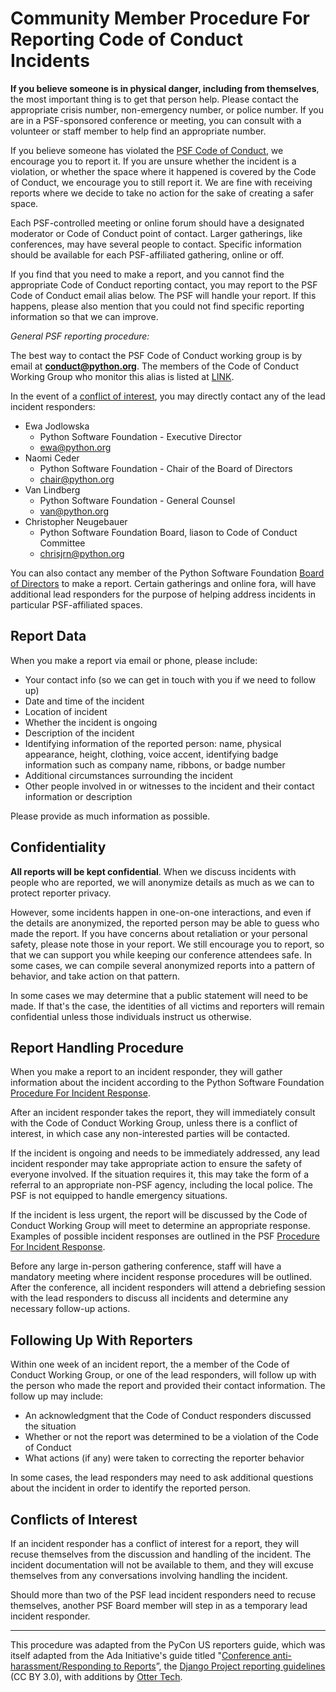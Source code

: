 # Community Member Procedure For Reporting Code of Conduct Incidents

**If you believe someone is in physical danger, including from themselves**, the most important thing is to get that person help. Please contact the appropriate crisis number, non-emergency number, or police number. If you are in a PSF-sponsored conference or meeting, you can consult with a volunteer or staff member to help find an appropriate number.

If you believe someone has violated the [PSF Code of Conduct](https://www.python.org/psf/codeofconduct/), we encourage you to report it. If you are unsure whether the incident is a violation, or whether the space where it happened is covered by the Code of Conduct, we encourage you to still report it. We are fine with receiving reports where we decide to take no action for the sake of creating a safer space.

Each PSF-controlled meeting or online forum should have a designated moderator or Code of Conduct point of contact.  Larger gatherings, like conferences, may have several people to contact. Specific information should be available for each PSF-affiliated gathering, online or off. 

If you find that you need to make a report, and you cannot find the appropriate Code of Conduct reporting contact, you may report to the PSF Code of Conduct email alias below. The PSF will handle your report. If this happens, please also mention that you could not find specific reporting information so that we can improve.

*General PSF reporting procedure:*

The best way to contact the PSF Code of Conduct working group is by email at **<conduct@python.org>**. The members of the Code of Conduct Working Group who monitor this alias is listed at [LINK](). 

In the event of a [conflict of interest](), you may directly contact any of the lead incident responders:

  * Ewa Jodlowska
      * Python Software Foundation - Executive Director
      * <ewa@python.org>
  * Naomi Ceder
      * Python Software Foundation - Chair of the Board of Directors
      * <chair@python.org>      
  * Van Lindberg
      * Python Software Foundation - General Counsel
      * <van@python.org>
  * Christopher Neugebauer
      * Python Software Foundation Board, liason to Code of Conduct Committee
      * <chrisjrn@python.org>

You can also contact any member of the Python Software Foundation [Board of Directors]() to make a report. Certain gatherings and online fora, will have additional lead responders for the purpose of helping address incidents in particular PSF-affiliated spaces. 

## Report Data

When you make a report via email or phone, please include:

* Your contact info (so we can get in touch with you if we need to follow up)
* Date and time of the incident
* Location of incident
* Whether the incident is ongoing
* Description of the incident
* Identifying information of the reported person: name, physical appearance, height, clothing, voice accent, identifying badge information such as company name, ribbons, or badge number
* Additional circumstances surrounding the incident
* Other people involved in or witnesses to the incident and their contact information or description

Please provide as much information as possible.

## Confidentiality

**All reports will be kept confidential**. When we discuss incidents with people who are reported, we will anonymize details as much as we can to protect reporter privacy.

However, some incidents happen in one-on-one interactions, and even if the details are anonymized, the reported person may be able to guess who made the report. If you have concerns about retaliation or your personal safety, please note those in your report. We still encourage you to report, so that we can support you while keeping our conference attendees safe. In some cases, we can compile several anonymized reports into a pattern of behavior, and take action on that pattern.

In some cases we may determine that a public statement will need to be made. If that's the case, the identities of all victims and reporters will remain confidential unless those individuals instruct us otherwise.

## Report Handling Procedure

When you make a report to an incident responder, they will gather information about the incident according to the Python Software Foundation [Procedure For Incident Response]().

After an incident responder takes the report, they will immediately consult with the Code of Conduct Working Group, unless there is a conflict of interest, in which case any non-interested parties will be contacted. 

If the incident is ongoing and needs to be immediately addressed, any lead incident responder may take appropriate action to ensure the safety of everyone involved. If the situation requires it, this may take the form of a referral to an appropriate non-PSF agency, including the local police. The PSF is not equipped to handle emergency situations.

If the incident is less urgent, the report will be discussed by the Code of Conduct Working Group will meet to determine an appropriate response. Examples of possible incident responses are outlined in the PSF [Procedure For Incident Response]().

Before any large in-person gathering conference, staff will have a mandatory meeting where incident response procedures will be outlined. After the conference, all incident responders will attend a debriefing session with the lead responders to discuss all incidents and determine any necessary follow-up actions.

## Following Up With Reporters

Within one week of an incident report, the a member of the Code of Conduct Working Group, or one of the lead responders, will follow up with the person who made the report and provided their contact information. The follow up may include:

* An acknowledgment that the Code of Conduct responders discussed the situation
* Whether or not the report was determined to be a violation of the Code of Conduct
* What actions (if any) were taken to correcting the reporter behavior

In some cases, the lead responders may need to ask additional questions about the incident in order to identify the reported person.

## Conflicts of Interest

If an incident responder has a conflict of interest for a report, they will recuse themselves from the discussion and handling of the incident. The incident documentation will not be available to them, and they will excuse themselves from any conversations involving handling the incident.

Should more than two of the PSF lead incident responders need to recuse themselves, another PSF Board member will step in as a temporary lead incident responder.

---

This procedure was adapted from the PyCon US reporters guide, which was itself adapted from the Ada Initiative's guide titled "[Conference anti-harassment/Responding to Reports](http://geekfeminism.wikia.com/wiki/Conference_anti-harassment/Responding_to_reports)”, the [Django Project reporting guidelines](https://www.djangoproject.com/conduct/reporting/) (CC BY 3.0), with additions by [Otter Tech](https://otter.technology/).